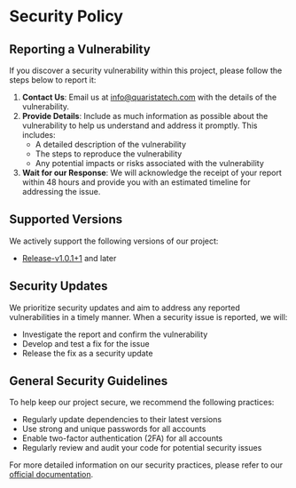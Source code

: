 # Security Policy

## Reporting a Vulnerability

If you discover a security vulnerability within this project, please follow the steps below to report it:

1. **Contact Us**: Email us at [info@quaristatech.com](mailto:quaristatechuse@gmail.com) with the details of the vulnerability.
2. **Provide Details**: Include as much information as possible about the vulnerability to help us understand and address it promptly. This includes:
   - A detailed description of the vulnerability
   - The steps to reproduce the vulnerability
   - Any potential impacts or risks associated with the vulnerability
3. **Wait for our Response**: We will acknowledge the receipt of your report within 48 hours and provide you with an estimated timeline for addressing the issue.

## Supported Versions

We actively support the following versions of our project:

- [Release-v1.0.1+1](https://github.com/randeepajayasekara/waste-management-system-web/releases/tag/Latest) and later

## Security Updates

We prioritize security updates and aim to address any reported vulnerabilities in a timely manner. When a security issue is reported, we will:

- Investigate the report and confirm the vulnerability
- Develop and test a fix for the issue
- Release the fix as a security update

## General Security Guidelines

To help keep our project secure, we recommend the following practices:

- Regularly update dependencies to their latest versions
- Use strong and unique passwords for all accounts
- Enable two-factor authentication (2FA) for all accounts
- Regularly review and audit your code for potential security issues

For more detailed information on our security practices, please refer to our [official documentation](https://docs.github.com/en/code-security/getting-started/adding-a-security-policy-to-your-repository).

